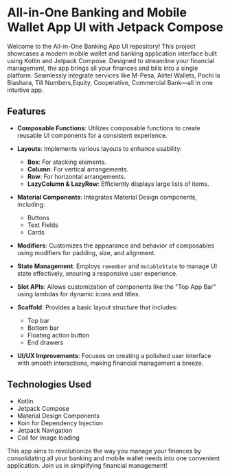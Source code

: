 # All-in-One Banking and Mobile Wallet App UI with Jetpack Compose

Welcome to the All-in-One Banking App UI repository! This project showcases a modern mobile wallet and banking application interface built using Kotlin and Jetpack Compose. Designed to streamline your financial management, the app brings all your finances and bills into a single platform. Seamlessly integrate services like M-Pesa, Airtel Wallets, Pochi la Biashara, Till Numbers,Equity, Cooperative, Commercial Bank—all in one intuitive app.

## Features

- **Composable Functions**: Utilizes composable functions to create reusable UI components for a consistent experience.

- **Layouts**: Implements various layouts to enhance usability:
  - **Box**: For stacking elements.
  - **Column**: For vertical arrangements.
  - **Row**: For horizontal arrangements.
  - **LazyColumn & LazyRow**: Efficiently displays large lists of items.

- **Material Components**: Integrates Material Design components, including:
  - Buttons
  - Text Fields
  - Cards

- **Modifiers**: Customizes the appearance and behavior of composables using modifiers for padding, size, and alignment.

- **State Management**: Employs `remember` and `mutableState` to manage UI state effectively, ensuring a responsive user experience.

- **Slot APIs**: Allows customization of components like the "Top App Bar" using lambdas for dynamic icons and titles.

- **Scaffold**: Provides a basic layout structure that includes:
  - Top bar
  - Bottom bar
  - Floating action button
  - End drawers

- **UI/UX Improvements**: Focuses on creating a polished user interface with smooth interactions, making financial management a breeze.

## Technologies Used

- Kotlin
- Jetpack Compose
- Material Design Components
- Koin for Dependency Injection
- Jetpack Navigation
- Coil for image loading

This app aims to revolutionize the way you manage your finances by consolidating all your banking and mobile wallet needs into one convenient application. Join us in simplifying financial management!
